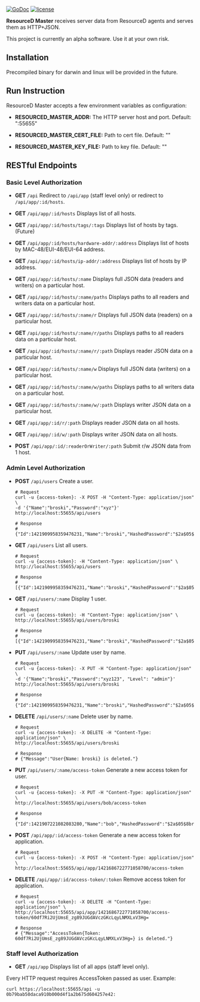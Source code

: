 [![GoDoc](https://godoc.org/github.com/resourced/resourced-master?status.svg)](http://godoc.org/github.com/resourced/resourced-master) [![license](http://img.shields.io/badge/license-MIT-red.svg?style=flat)](https://raw.githubusercontent.com/resourced/resourced-master/master/LICENSE.md)

**ResourceD Master** receives server data from ResourceD agents and serves them as HTTP+JSON.

This project is currently an alpha software. Use it at your own risk.


## Installation

Precompiled binary for darwin and linux will be provided in the future.


## Run Instruction

ResourceD Master accepts a few environment variables as configuration:

* **RESOURCED_MASTER_ADDR:** The HTTP server host and port. Default: ":55655"

* **RESOURCED_MASTER_CERT_FILE:** Path to cert file. Default: ""

* **RESOURCED_MASTER_KEY_FILE:** Path to key file. Default: ""


## RESTful Endpoints

### Basic Level Authorization

* **GET** `/api` Redirect to `/api/app` (staff level only) or redirect to `/api/app/:id/hosts`.

* **GET** `/api/app/:id/hosts` Displays list of all hosts.

* **GET** `/api/app/:id/hosts/tags/:tags` Displays list of hosts by tags. (Future)

* **GET** `/api/app/:id/hosts/hardware-addr/:address` Displays list of hosts by MAC-48/EUI-48/EUI-64 address.

* **GET** `/api/app/:id/hosts/ip-addr/:address` Displays list of hosts by IP address.

* **GET** `/api/app/:id/hosts/:name` Displays full JSON data (readers and writers) on a particular host.

* **GET** `/api/app/:id/hosts/:name/paths` Displays paths to all readers and writers data on a particular host.

* **GET** `/api/app/:id/hosts/:name/r` Displays full JSON data (readers) on a particular host.

* **GET** `/api/app/:id/hosts/:name/r/paths` Displays paths to all readers data on a particular host.

* **GET** `/api/app/:id/hosts/:name/r/:path` Displays reader JSON data on a particular host.

* **GET** `/api/app/:id/hosts/:name/w` Displays full JSON data (writers) on a particular host.

* **GET** `/api/app/:id/hosts/:name/w/paths` Displays paths to all writers data on a particular host.

* **GET** `/api/app/:id/hosts/:name/w/:path` Displays writer JSON data on a particular host.

* **GET** `/api/app/:id/r/:path` Displays reader JSON data on all hosts.

* **GET** `/api/app/:id/w/:path` Displays writer JSON data on all hosts.

* **POST** `/api/app/:id/:readerOrWriter/:path` Submit r/w JSON data from 1 host.


### Admin Level Authorization

* **POST** `/api/users` Create a user.
    ```
    # Request
    curl -u {access-token}: -X POST -H "Content-Type: application/json" \
    -d '{"Name":"broski","Password":"xyz"}' http://localhost:55655/api/users

    # Response
    # {"Id":1421909958359476231,"Name":"broski","HashedPassword":"$2a$05$Q9HofLxY0Bdfx.x/1mPAvO4yqDMo/VYOyx.ZVDbTxmiMjrtEo7yz2","Level":"basic","Enabled":true,"CreatedUnixNano":1421909958359476231}
    ```


* **GET** `/api/users` List all users.
    ```
    # Request
    curl -u {access-token}: -H "Content-Type: application/json" \
    http://localhost:55655/api/users

    # Response
    # [{"Id":1421909958359476231,"Name":"broski","HashedPassword":"$2a$05$Q9HofLxY0Bdfx.x/1mPAvO4yqDMo/VYOyx.ZVDbTxmiMjrtEo7yz2","Level":"basic","Enabled":true,"CreatedUnixNano":1421909958359476231}]
    ```

* **GET** `/api/users/:name` Display 1 user.
    ```
    # Request
    curl -u {access-token}: -H "Content-Type: application/json" \
    http://localhost:55655/api/users/broski

    # Response
    # [{"Id":1421909958359476231,"Name":"broski","HashedPassword":"$2a$05$Q9HofLxY0Bdfx.x/1mPAvO4yqDMo/VYOyx.ZVDbTxmiMjrtEo7yz2","Level":"basic","Enabled":true,"CreatedUnixNano":1421909958359476231}]
    ```


* **PUT** `/api/users/:name` Update user by name.
    ```
    # Request
    curl -u {access-token}: -X PUT -H "Content-Type: application/json" \
    -d '{"Name":"broski","Password":"xyz123", "Level": "admin"}' http://localhost:55655/api/users/broski

    # Response
    # {"Id":1421909958359476231,"Name":"broski","HashedPassword":"$2a$05$fqIK74sqjYRgNIC/a6RIj.Xky6vrZ0tymKeXF19KABMF70Y28L7Hu","Level":"admin","Enabled":true,"CreatedUnixNano":1421909958359476231}
    ```

* **DELETE** `/api/users/:name` Delete user by name.
    ```
    # Request
    curl -u {access-token}: -X DELETE -H "Content-Type: application/json" \
    http://localhost:55655/api/users/broski

    # Response
    # {"Message":"User{Name: broski} is deleted."}
    ```

* **PUT** `/api/users/:name/access-token` Generate a new access token for user.
    ```
    # Request
    curl -u {access-token}: -X PUT -H "Content-Type: application/json" \
    http://localhost:55655/api/users/bob/access-token

    # Response
    # {"Id":1421907221082083280,"Name":"bob","HashedPassword":"$2a$05$8brNU7lq2FcMV2lmSoQ53uYKm5X5Xd6/AaphVxoaJMbDojtLVlpQ2","Level":"basic","Token":"ZHJugwapjnyR9Ma8mvQnl6WvC1I9Kp07ss7IBpB73t8=","Enabled":true,"CreatedUnixNano":1421907221082083280}
    ```

* **POST** `/api/app/:id/access-token` Generate a new access token for application.
    ```
    # Request
    curl -u {access-token}: -X POST -H "Content-Type: application/json" \
    http://localhost:55655/api/app/1421686722771058700/access-token
    ```

* **DELETE** `/api/app/:id/access-token/:token` Remove access token for application.
    ```
    # Request
    curl -u {access-token}: -X DELETE -H "Content-Type: application/json" \
    http://localhost:55655/api/app/1421686722771058700/access-token/60df7Ri2UjUmsE_zg89JUGdAVczGKcLqyLNMXLxV3Hg=

    # Response
    # {"Message":"AccessToken{Token: 60df7Ri2UjUmsE_zg89JUGdAVczGKcLqyLNMXLxV3Hg=} is deleted."}
    ```

### Staff level Authorization

* **GET** `/api/app` Displays list of all apps (staff level only).


Every HTTP request requires AccessToken passed as user. Example:
```
curl https://localhost:55655/api -u 0b79bab50daca910b000d4f1a2b675d604257e42:
```
